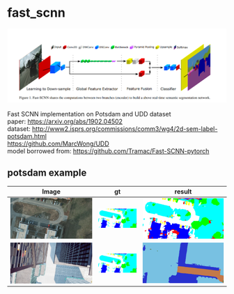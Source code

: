 # fast_scnn

![alt text](./demo/PaperImage.PNG "Model structure")  

Fast SCNN implementation on Potsdam and UDD dataset  
paper: https://arxiv.org/abs/1902.04502  
dataset: http://www2.isprs.org/commissions/comm3/wg4/2d-sem-label-potsdam.html  
https://github.com/MarcWong/UDD  
model borrowed from: https://github.com/Tramac/Fast-SCNN-pytorch  

## potsdam example

|Image | gt | result |
|----| ---- |----|
| ![](./demo/op_potsdam_2_12_RGB_box0_original.png)  |![](./demo/op_potsdam_2_12_label_box0r.png) | ![](./demo/op_potsdam_2_12_RGB_box0r.png)  |
| ![](./demo/airsim_image.png) |   ![](./demo/op_potsdam_2_12_label_box0r.png)    |![](./demo/airsim_out.png) |
